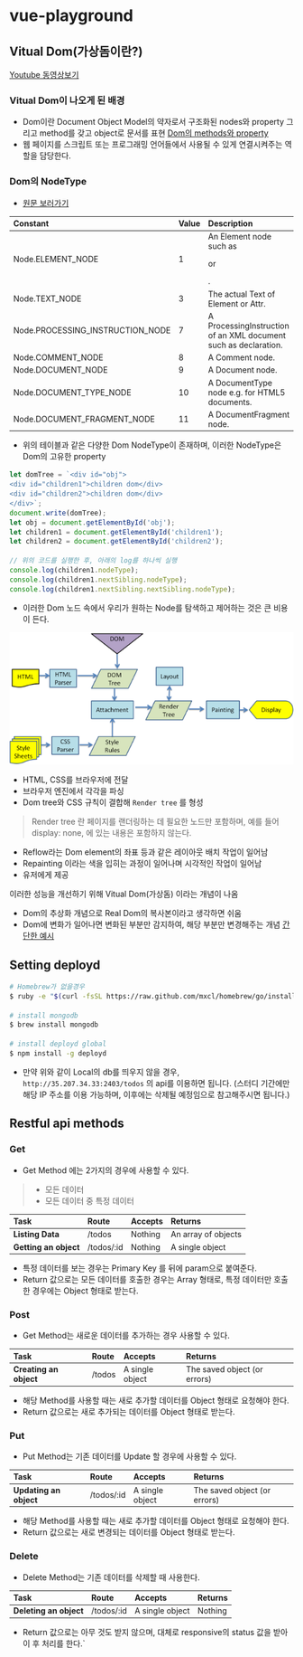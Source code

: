 # vue-playground

## Vitual Dom(가상돔이란?)

[Youtube 동영상보기](https://www.youtube.com/watch?v=BYbgopx44vo)

### Vitual Dom이 나오게 된 배경

- Dom이란 Document Object Model의 약자로서 구조화된 nodes와 property 그리고 method를 갖고 object로 문서를 표현 [Dom의 methods와 property](https://www.w3schools.com/jsref/dom_obj_all.asp)
- 웹 페이지를 스크립트 또는 프로그래밍 언어들에서 사용될 수 있게 연결시켜주는 역할을 담당한다.

### Dom의 NodeType 
- [원문 보러가기](https://developer.mozilla.org/ko/docs/Web/API/Node/nodeType)

| Constant              | Value              | Description              
| :---               | :---                     | :---
| Node.ELEMENT_NODE           | 1            | An Element node such as <p> or <div>.
| Node.TEXT_NODE           | 3            | The actual Text of Element or Attr.
| Node.PROCESSING_INSTRUCTION_NODE          | 7            | A ProcessingInstruction of an XML document such as <?xml-stylesheet ... ?> declaration.
| Node.COMMENT_NODE          | 8	            | A Comment node.
| Node.DOCUMENT_NODE         | 9            | A Document node.
| Node.DOCUMENT_TYPE_NODE   | 10            | A DocumentType node e.g. <!DOCTYPE html> for HTML5 documents.
| Node.DOCUMENT_FRAGMENT_NODE         | 11            | A DocumentFragment node.

- 위의 테이블과 같은 다양한 Dom NodeType이 존재하며, 이러한 NodeType은 Dom의 고유한 property

```js
let domTree = `<div id="obj">
<div id="children1">children dom</div>
<div id="children2">children dom</div>
</div>`;
document.write(domTree);
let obj = document.getElementById('obj');
let children1 = document.getElementById('children1');
let children2 = document.getElementById('children2');

// 위의 코드를 실행한 후, 아래의 log를 하나씩 실행
console.log(children1.nodeType);
console.log(children1.nextSibling.nodeType);
console.log(children1.nextSibling.nextSibling.nodeType);
```

- 이러한 Dom 노드 속에서 우리가 원하는 Node를 탐색하고 제어하는 것은 큰 비용이 든다.

<img src='./dom-flow.png'>

- HTML, CSS를 브라우저에 전달
- 브라우저 엔진에서 각각을 파싱 
- Dom tree와 CSS 규칙이 결합해 `Render tree` 를 형성
> Render tree 란 페이지를 랜더링하는 데 필요한 노드만 포함하며, 예를 들어 display: none, <head> 에 있는 내용은 포함하지 않는다. 

- Reflow라는 Dom element의 좌표 등과 같은 레이아웃 배치 작업이 일어남
- Repainting 이라는 색을 입히는 과정이 일어나며 시각적인 작업이 일어남
- 유저에게 제공
 
이러한 성능을 개선하기 위해 Vitual Dom(가상돔) 이라는 개념이 나옴

- Dom의 추상화 개념으로 Real Dom의 복사본이라고 생각하면 쉬움
- Dom에 변화가 일어나면 변화된 부분만 감지하여, 해당 부분만 변경해주는 개념 [간단한 예시](https://github.com/nhnent/fe.javascript/wiki/Reflow%EC%99%80-Repaint#%EC%B5%9C%EC%A0%81%ED%99%94-%EB%B0%A9%EB%B2%95)

## Setting deployd

```bash
# Homebrew가 없을경우
$ ruby -e "$(curl -fsSL https://raw.github.com/mxcl/homebrew/go/install)"

# install mongodb
$ brew install mongodb

# install deployd global
$ npm install -g deployd
```

- 만약 위와 같이 Local의 db를 띄우지 않을 경우, `http://35.207.34.33:2403/todos` 의 api를 이용하면 됩니다. (스터디 기간에만 해당 IP 주소를 이용 가능하며, 이후에는 삭제될 예정임으로 참고해주시면 됩니다.)

## Restful api methods

### Get

- Get Method 에는 2가지의 경우에 사용할 수 있다.

> * 모든 데이터
> * 모든 데이터 중 특정 데이터


| Task | Route | Accepts | Returns |
| :--- | :---  | :---    | :---
| **Listing Data** | /todos | Nothing | An array of objects |
| **Getting an object** | /todos/:id | Nothing | A single object |

- 특정 데이터를 보는 경우는 Primary Key 를 뒤에 param으로 붙여준다.
- Return 값으로는 모든 데이터를 호출한 경우는 Array 형태로, 특정 데이터만 호출한 경우에는 Object 형태로 받는다.

### Post

- Get Method는 새로운 데이터를 추가하는 경우 사용할 수 있다.

| Task | Route | Accepts | Returns |
| :--- | :---  | :---    | :---
| **Creating an object** | /todos | A single object | The saved object (or errors) |

- 해당 Method를 사용할 때는 새로 추가할 데이터를 Object 형태로 요청해야 한다.
- Return 값으로는 새로 추가되는 데이터를 Object 형태로 받는다.

### Put

- Put Method는 기존 데이터를 Update 할 경우에 사용할 수 있다.

| Task | Route | Accepts | Returns |
| :--- | :---  | :---    | :---
| **Updating an object** | /todos/:id | A single object | The saved object (or errors) |

- 해당 Method를 사용할 때는 새로 추가할 데이터를 Object 형태로 요청해야 한다.
- Return 값으로는 새로 변경되는 데이터를 Object 형태로 받는다.

### Delete

- Delete Method는 기존 데이터를 삭제할 때 사용한다.

| Task | Route | Accepts | Returns |
| :--- | :---  | :---    | :---
| **Deleting an object** | /todos/:id | A single object | Nothing |


- Return 값으로는 아무 것도 받지 않으며, 대체로 responsive의 status 값을 받아 이 후 처리를 한다.`
